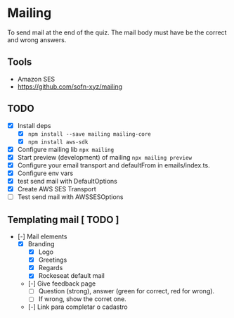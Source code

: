 # Mailing

To send mail at the end of the quiz.
The mail body must have be the correct and wrong answers.

## Tools

- Amazon SES
- https://github.com/sofn-xyz/mailing

## TODO

- [x] Install deps
    - [x] `npm install --save mailing mailing-core`
    - [x] `npm install aws-sdk` 
- [x] Configure mailing lib `npx mailing`
- [x] Start preview (development) of mailing `npx mailing preview`
- [x] Configure your email transport and defaultFrom in emails/index.ts. 
- [x] Configure env vars
- [x] test send mail with DefaultOptions
- [x] Create AWS SES Transport
- [ ] Test send mail with AWSSESOptions

## Templating mail [ TODO ]
- [-] Mail elements
    - [x] Branding
        - [x] Logo
        - [x] Greetings
        - [x] Regards
        - [x] Rockeseat default mail
    - [-] Give feedback page
        - [ ] Question (strong), answer (green for correct, red for wrong).
        - [ ] If wrong, show the corret one.
    - [-] Link para completar o cadastro